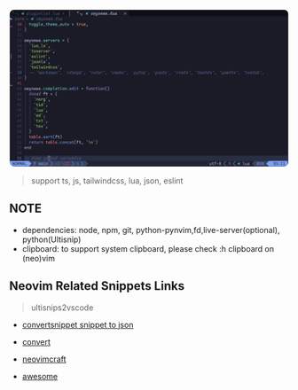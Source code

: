 ![neovim](./snapshot.png)

> support ts, js, tailwindcss, lua, json, eslint

## NOTE

* dependencies: node, npm, git, python-pynvim,fd,live-server(optional), python(Ultisnip)
* clipboard: to support system clipboard, please check :h clipboard on (neo)vim

## Neovim Related Snippets Links

> ultisnips2vscode
- [convertsnippet snippet to json](https://pypi.org/project/ultisnips-vscode/)

- [convert](https://github.com/VincentCordobes/convert-snippets/)
- [neovimcraft](https://neovimcraft.com/)
- [awesome](https://github.com/rockerBOO/awesome-neovim)
